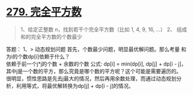 # [279. 完全平方数](https://leetcode-cn.com/problems/perfect-squares/)

> 1、给定正整数 n，找到若干个完全平方数（比如 1, 4, 9, 16, ...）
2、 组成和的完全平方数的个数最少

答题：
1、> 动态规划问题
首先，个数最少问题，明显最优解问题。那么考量 和为i的个数dp[i]依赖于什么？  
依赖于前一个j*j的个数 + 余数的个数
公式: dp[i] = min(dp[i], dp[j] + dp[i - j]，其中j是一个数的平方，那么究竟是哪个数的平方呢？这个可能是需要遍历的。  
很明显，惯性思路是先去j最大的情况，然后再用余数处理，而通过动态规划分析，利用等式，将最优解转换为dp[j] + dp[i - j]的情况。